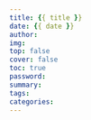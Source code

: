```yaml
---
title: {{ title }} 
date: {{ date }} 
author: 
img: 
top: false 
cover: false 
toc: true 
password: 
summary: 
tags: 
categories:
---
```

